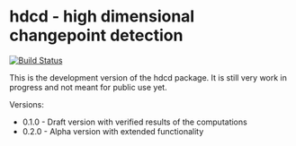 # hdcd - high dimensional changepoint detection

[![Build Status](https://travis-ci.com/lorenzha/hdcd.svg?branch=master)](https://travis-ci.com/lorenzha/hdcd)

This is the development version of the hdcd package. It is still very work in progress
and not meant for public use yet.

Versions:

* 0.1.0 - Draft version with verified results of the computations
* 0.2.0 - Alpha version with extended functionality




